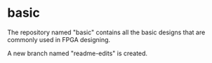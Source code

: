 # basic
The repository named "basic" contains all the basic designs that are commonly used in FPGA designing.

A new branch named "readme-edits" is created.
